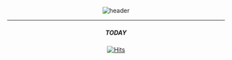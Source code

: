 <!--
**monargent0/monargent0** is a ✨ _special_ ✨ repository because its `README.md` (this file) appears on your GitHub profile.

Here are some ideas to get you started:

- 🔭 I’m currently working on ...
- 🌱 I’m currently learning ...
- 👯 I’m looking to collaborate on ...
- 🤔 I’m looking for help with ...
- 💬 Ask me about ...
- 📫 How to reach me: ...
- 😄 Pronouns: ...
- ⚡ Fun fact: ...
-->

<div align = center>
  
![header](https://capsule-render.vercel.app/api?type=wave&color=FCEDDA&height=200&section=header&text=Jeong's%20World&animation=twinkling&fontSize=40&fontColor=EE4E34)





---
  ##### TODAY
[![Hits](https://hits.seeyoufarm.com/api/count/incr/badge.svg?url=https%3A%2F%2Fgithub.com%2Fmonargent0&count_bg=%2395D7DB&title_bg=%23403E4B&icon=tinder.svg&icon_color=%23DBDADA&title=hits&edge_flat=false)](https://hits.seeyoufarm.com)

</div>
